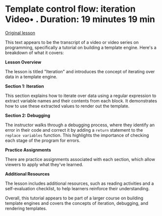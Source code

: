 # Template control flow: iteration Video• . Duration: 19 minutes 19 min

[Original lesson](https://www.coursera.org/learn/uol-web-development/lecture/7QvQm/template-control-flow-iteration)

This text appears to be the transcript of a video or video series on programming, specifically a tutorial on building a template engine. Here's a breakdown of what it covers:

**Lesson Overview**

The lesson is titled "Iteration" and introduces the concept of iterating over data in a template engine.

**Section 1: Iteration**

This section explains how to iterate over data using a regular expression to extract variable names and their contents from each block. It demonstrates how to use these extracted values to render out the template.

**Section 2: Debugging**

The instructor walks through a debugging process, where they identify an error in their code and correct it by adding a `return` statement to the `replace variables` function. This highlights the importance of checking each stage of the program for errors.

**Practice Assignments**

There are practice assignments associated with each section, which allow viewers to apply what they've learned.

**Additional Resources**

The lesson includes additional resources, such as reading activities and a self-evaluation checklist, to help learners reinforce their understanding.

Overall, this tutorial appears to be part of a larger course on building template engines and covers the concepts of iteration, debugging, and rendering templates.

